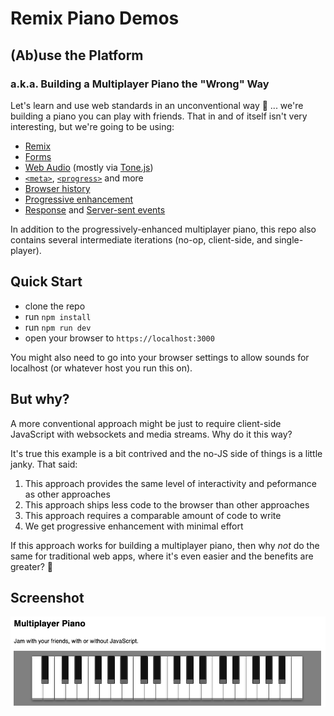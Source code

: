 # Remix Piano Demos

## (Ab)use the Platform

### a.k.a. Building a Multiplayer Piano the "Wrong" Way

Let's learn and use web standards in an unconventional way 🥳 ... we're building a piano you can play with friends. That in and of itself isn't very interesting, but we're going to be using:

- [Remix](https://remix.run)
- [Forms](https://developer.mozilla.org/en-US/docs/Web/HTML/Element/form)
- [Web Audio](https://developer.mozilla.org/en-US/docs/Web/API/Web_Audio_API) (mostly via [Tone.js](https://tonejs.github.io/))
- [`<meta>`](https://developer.mozilla.org/en-US/docs/Web/HTML/Element/meta), [`<progress>`](https://developer.mozilla.org/en-US/docs/Web/HTML/Element/progress) and more
- [Browser history](https://developer.mozilla.org/en-US/docs/Web/API/History)
- [Progressive enhancement](https://developer.mozilla.org/en-US/docs/Glossary/Progressive_Enhancement)
- [Response](https://developer.mozilla.org/en-US/docs/Web/API/Response) and [Server-sent events](https://developer.mozilla.org/en-US/docs/Web/API/Server-sent_events/Using_server-sent_events)

In addition to the progressively-enhanced multiplayer piano, this repo also contains several intermediate iterations (no-op, client-side, and single-player).

## Quick Start

- clone the repo
- run `npm install`
- run `npm run dev`
- open your browser to `https://localhost:3000`

You might also need to go into your browser settings to allow sounds for localhost (or whatever host you run this on).

## But why?

A more conventional approach might be just to require client-side JavaScript with websockets and media streams. Why do it this way?

It's true this example is a bit contrived and the no-JS side of things is a little janky. That said:

1. This approach provides the same level of interactivity and peformance as other approaches
2. This approach ships less code to the browser than other approaches
3. This approach requires a comparable amount of code to write
4. We get progressive enhancement with minimal effort

If this approach works for building a multiplayer piano, then why _not_ do the same for traditional web apps, where it's even easier and the benefits are greater? 🤔

## Screenshot

<img src="public/screenshot.png" alt="Image of Multiplayer Piano">
